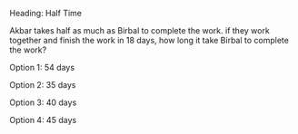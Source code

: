 Heading: Half Time

Akbar takes half as much as Birbal to complete the work. if they work together and finish the work in 18 days, how long it take Birbal to complete the work?

Option 1: 54 days 

Option 2: 35 days 

Option 3: 40 days 

Option 4: 45 days 